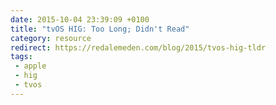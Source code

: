 ```yaml
---
date: 2015-10-04 23:39:09 +0100
title: "tvOS HIG: Too Long; Didn't Read"
category: resource
redirect: https://redalemeden.com/blog/2015/tvos-hig-tldr
tags:
 - apple
 - hig
 - tvos
---
```

